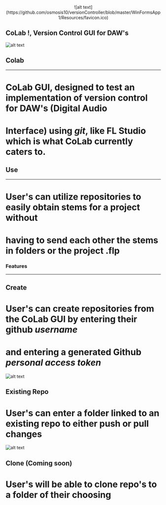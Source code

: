 <p align = "center">
![alt text](https://github.com/osmosis10/versionController/blob/master/WinFormsApp1/Resources/favicon.ico)
</p>

## CoLab !, Version Control GUI for DAW's

![alt text](https://github.com/osmosis10/versionController/blob/master/WinFormsApp1/Resources/mainMenuimage.jpg)

## Colab
---
# CoLab GUI, designed to test an implementation of version control for DAW's (Digital Audio  
# Interface) using *git*, like FL Studio which is what CoLab currently caters to.  

## Use 
---
# User's can utilize repositories to easily obtain stems for a project without 
# having to send each other the stems in folders or the project .flp 

### Features 
---
##  Create 
# User's can create repositories from the CoLab GUI by entering their github *username* 
# and entering a generated Github *personal access token* 
![alt text](https://github.com/osmosis10/versionController/blob/master/WinFormsApp1/Resources/CreateFeaturedImage.jpg) 


## Existing Repo
# User's can enter a folder linked to an existing repo to either push or pull changes 
![alt text](https://github.com/osmosis10/versionController/blob/master/WinFormsApp1/Resources/ExistingProjectImage.jpg) 

## Clone (Coming soon) 
# User's will be able to clone repo's to a folder of their choosing 



